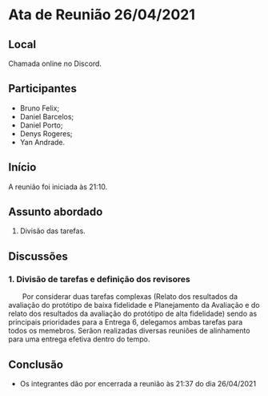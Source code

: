 # Ata de Reunião 26/04/2021

## Local

Chamada online no Discord.

## Participantes
- Bruno Felix;
- Daniel Barcelos;
- Daniel Porto;
- Denys Rogeres;
- Yan Andrade.

## Início

A reunião foi iniciada às 21:10.

## Assunto abordado

1. Divisão das tarefas.

## Discussões

### 1. Divisão de tarefas e definição dos revisores
&emsp;&emsp;Por considerar duas tarefas complexas (Relato dos resultados da avaliação do protótipo de baixa fidelidade e Planejamento da Avaliação e do relato dos resultados da avaliação do protótipo de alta fidelidade) sendo as principais prioridades para a Entrega 6, delegamos ambas tarefas para todos os memebros. Serãon realizadas diversas reuniões de alinhamento para uma entrega efetiva dentro do tempo.

## Conclusão
- Os integrantes dão por encerrada a reunião às 21:37 do dia 26/04/2021
